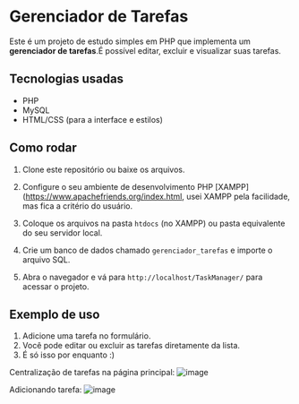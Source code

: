 # Gerenciador de Tarefas

Este é um projeto de estudo simples em PHP que implementa um **gerenciador de tarefas**.É possível editar, excluir e visualizar suas tarefas.

## Tecnologias usadas

- PHP
- MySQL
- HTML/CSS (para a interface e estilos)

## Como rodar

1. Clone este repositório ou baixe os arquivos.
   
2. Configure o seu ambiente de desenvolvimento PHP [XAMPP](https://www.apachefriends.org/index.html, usei XAMPP pela facilidade, mas fica a critério do usuário.

3. Coloque os arquivos na pasta `htdocs` (no XAMPP) ou pasta equivalente do seu servidor local.

4. Crie um banco de dados chamado `gerenciador_tarefas` e importe o arquivo SQL.

5. Abra o navegador e vá para `http://localhost/TaskManager/` para acessar o projeto.

## Exemplo de uso

1. Adicione uma tarefa no formulário.
2. Você pode editar ou excluir as tarefas diretamente da lista.
3. É só isso por enquanto :)

Centralização de tarefas na página principal: ![image](https://github.com/user-attachments/assets/82ace705-770c-420e-861d-75ac58188aad)

Adicionando tarefa: ![image](https://github.com/user-attachments/assets/2915adad-390e-4d98-9cb8-11529a6f60ee)
